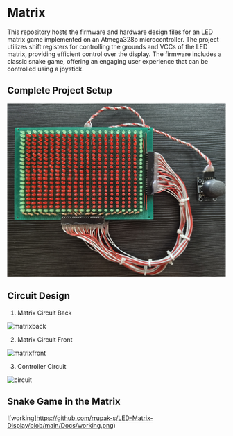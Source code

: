 # Matrix

This repository hosts the firmware and hardware design files for an LED matrix game implemented on an Atmega328p microcontroller. The project utilizes shift registers for controlling the grounds and VCCs of the LED matrix, providing efficient control over the display. The firmware includes a classic snake game, offering an engaging user experience that can be controlled using a joystick.

## Complete Project Setup 

![completesetup](https://github.com/rrupak-s/LED-Matrix-Display/blob/main/Circuit/completesetup.jpg)

## Circuit Design

1. Matrix Circuit Back

![matrixback](https://github.com/rrupak-s/LED-Matrix-Display/blob/main/Circuit/matrixback.jpg)

2. Matrix Circuit Front

![matrixfront](https://github.com/rrupak-s/LED-Matrix-Display/blob/main/Docs/matrixfront.png)

3. Controller Circuit

![circuit](https://github.com/rrupak-s/LED-Matrix-Display/blob/main/Docs/circuit.png)

## Snake Game in the Matrix

![working]https://github.com/rrupak-s/LED-Matrix-Display/blob/main/Docs/working.png)
